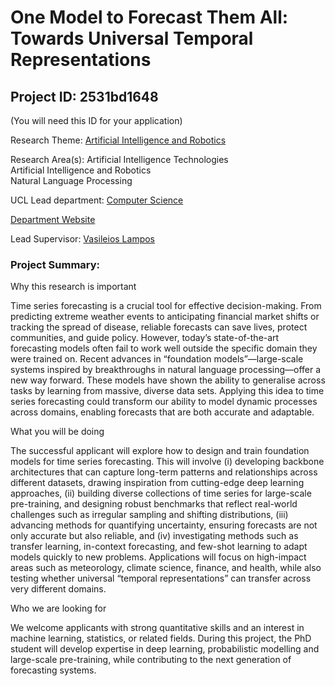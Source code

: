 # One Model to Forecast Them All: Towards Universal Temporal Representations

## Project ID: **2531bd1648**
(You will need this ID for your application)

Research Theme: [Artificial Intelligence and Robotics](../themes/artificial-intelligence-and-robotics.md)

Research Area(s):
Artificial Intelligence Technologies<br />Artificial Intelligence and Robotics<br />Natural Language Processing

UCL Lead department: [Computer Science](../departments/computer-science.md)

[Department Website](https://www.ucl.ac.uk/computer-science)

Lead Supervisor: [Vasileios Lampos](https://profiles.ucl.ac.uk/42716)

### Project Summary:

Why this research is important

Time series forecasting is a crucial tool for effective decision-making. From predicting extreme weather events to anticipating financial market shifts or tracking the spread of disease, reliable forecasts can save lives, protect communities, and guide policy. However, today’s state-of-the-art forecasting models often fail to work well outside the specific domain they were trained on. Recent advances in “foundation models”—large-scale systems inspired by breakthroughs in natural language processing—offer a new way forward. These models have shown the ability to generalise across tasks by learning from massive, diverse data sets. Applying this idea to time series forecasting could transform our ability to model dynamic processes across domains, enabling forecasts that are both accurate and adaptable.

What you will be doing

The successful applicant will explore how to design and train foundation models for time series forecasting. This will involve (i) developing backbone architectures that can capture long-term patterns and relationships across different datasets, drawing inspiration from cutting-edge deep learning approaches, (ii) building diverse collections of time series for large-scale pre-training, and designing robust benchmarks that reflect real-world challenges such as irregular sampling and shifting distributions, (iii) advancing methods for quantifying uncertainty, ensuring forecasts are not only accurate but also reliable, and (iv) investigating methods such as transfer learning, in-context forecasting, and few-shot learning to adapt models quickly to new problems. Applications will focus on high-impact areas such as meteorology, climate science, finance, and health, while also testing whether universal “temporal representations” can transfer across very different domains.

Who we are looking for

We welcome applicants with strong quantitative skills and an interest in machine learning, statistics, or related fields. During this project, the PhD student will develop expertise in deep learning, probabilistic modelling and large-scale pre-training, while contributing to the next generation of forecasting systems.
